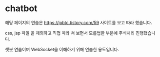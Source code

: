 # chatbot

해당 페이지의 연습은 https://jobtc.tistory.com/59 사이트를 보고 따라 했습니다.

css, jsp 파일 을 제외하고 직접 따라 쳐 보면서 모를법한 부분에 주석처리 진행했습니다.

챗봇 연습이며 WebSocket을 이해하기 위해 연습한 용도입니다.

